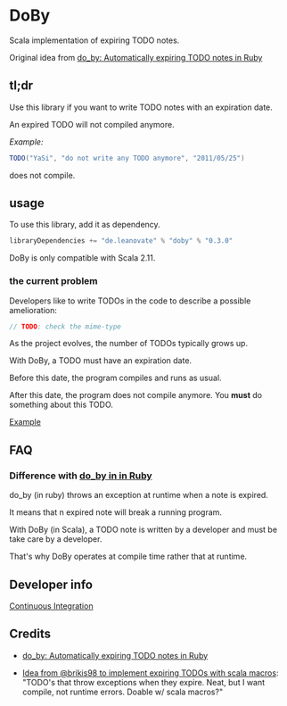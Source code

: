 DoBy
====

Scala implementation of expiring TODO notes.

Original idea from [do_by: Automatically expiring TODO notes in Ruby](https://github.com/andyw8/do_by)

## tl;dr

Use this library if you want to write TODO notes with an expiration date.

An expired TODO will not compiled anymore.

*Example:*

```scala
TODO("YaSi", "do not write any TODO anymore", "2011/05/25")
```
does not compile.

## usage

To use this library, add it as dependency.

```scala
libraryDependencies += "de.leanovate" % "doby" % "0.3.0"
```
DoBy is only compatible with Scala 2.11.


### the current problem

Developers like to write TODOs in the code to describe a possible amelioration:

```scala
// TODO: check the mime-type
```

As the project evolves, the number of TODOs typically grows up.

With DoBy, a TODO must have an expiration date.

Before this date, the program compiles and runs as usual.

After this date, the program does not compile anymore. You **must** do something about this TODO.

[Example](sample/src/test/scala/de/leanovate/doby/ExpirationApp.scala)

## FAQ

### Difference with [do_by in in Ruby](https://github.com/andyw8/do_by)
 
do_by (in ruby) throws an exception at runtime when a note is expired.

It means that n expired note will break a running program.

With DoBy (in Scala), a TODO note is written by a developer and must be take care by a developer.
 
That's why DoBy operates at compile time rather that at runtime.
 

## Developer info

[Continuous Integration](https://travis-ci.org/leanovate/doby)


## Credits
- [do_by: Automatically expiring TODO notes in Ruby](https://github.com/andyw8/do_by)

- [Idea from @brikis98 to implement expiring TODOs with scala macros](https://twitter.com/brikis98/status/467924891837030400): "TODO's that throw exceptions when they expire. Neat, but I want compile, not runtime errors. Doable w/ scala macros?"

